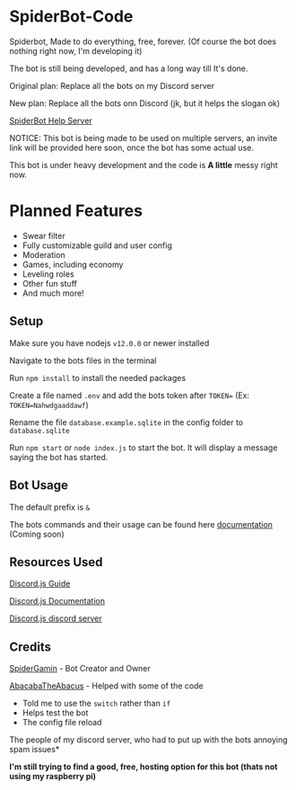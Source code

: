 # SpiderBot-Code
Spiderbot, Made to do everything, free, forever. (Of course the bot does nothing right now, I'm developing it)

The bot is still being developed, and has a long way till It's done.

Original plan: Replace all the bots on my Discord server

New plan: Replace all the bots onn Discord (jk, but it helps the slogan ok)

[SpiderBot Help Server](https://discord.gg/6kFYJAP)

[comment]: <> (Invite the bot to your server)

NOTICE: This bot is being made to be used on multiple servers, an invite link will be provided here soon, once the bot has some actual use. 


This bot is under heavy development and the code is **A little** messy right now.

# Planned Features
- Swear filter
- Fully customizable guild and user config
- Moderation
- Games, including economy
- Leveling roles
- Other fun stuff
- And much more!


## Setup
Make sure you have nodejs `v12.0.0` or newer installed

Navigate to the bots files in the terminal

Run `npm install` to install the needed packages 

Create a file named `.env` and add the bots token after `TOKEN=` (Ex: `TOKEN=Nahwdgaaddawf`)

Rename the file `database.example.sqlite` in the config folder to `database.sqlite`

Run `npm start` or `node index.js` to start the bot.
It will display a message saying the bot has started.

## Bot Usage
The default prefix is `&`

The bots commands and their usage can be found here <a href="">documentation</a> (Coming soon)


## Resources Used
[Discord.js Guide](https://discordjs.guide/)

[Discord.js Documentation](https://discord.js.org/?source=post_page---------------------------#/docs/main/stable/general/welcome)

[Discord.js discord server](https://discord.gg/bRCvFy9)


## Credits
[SpiderGamin](https://github.com/SpiderGamin) - Bot Creator and Owner

[AbacabaTheAbacus](https://github.com/AbacabaTheAbacus) - Helped with some of the code 
- Told me to use the `switch` rather than `if`
- Helps test the bot
- The config file reload


The people of my discord server, who had to put up with the bots annoying spam issues*



__I'm still trying to find a good, free, hosting option for this bot (thats not using my raspberry pi)__